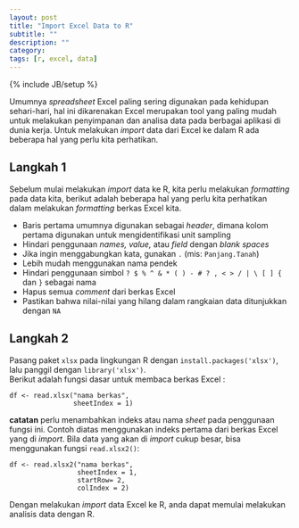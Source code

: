 ```yaml
---
layout: post
title: "Import Excel Data to R"
subtitle: ""
description: ""
category: 
tags: [r, excel, data]
---
```

{% include JB/setup %}

Umumnya _spreadsheet_ Excel paling sering digunakan pada kehidupan sehari-hari, hal ini dikarenakan Excel merupakan tool 
yang paling mudah untuk melakukan penyimpanan dan analisa data pada berbagai aplikasi di dunia kerja. Untuk melakukan _import_ data 
dari Excel ke dalam R ada beberapa hal yang perlu kita perhatikan.  

<!--more-->
## Langkah 1  
Sebelum mulai melakukan _import_ data ke R, kita perlu melakukan _formatting_ pada data kita, berikut adalah beberapa hal yang 
perlu kita perhatikan dalam melakukan _formatting_ berkas Excel kita.  
- Baris pertama umumnya digunakan sebagai _header_, dimana kolom pertama digunakan untuk mengidentifikasi unit sampling  
- Hindari penggunaan _names, value,_ atau _field_ dengan _blank spaces_  
- Jika ingin menggabungkan kata, gunakan `.` (mis: `Panjang.Tanah`)  
- Lebih mudah menggunakan nama pendek  
- Hindari penggunaan simbol `? $ % ^ & * ( ) - # ? , < > / | \ [ ] {` dan `}` sebagai nama  
- Hapus semua _comment_ dari berkas Excel  
- Pastikan bahwa nilai-nilai yang hilang dalam rangkaian data ditunjukkan dengan `NA`  

## Langkah 2  
Pasang paket `xlsx` pada lingkungan R dengan `install.packages('xlsx')`, lalu panggil dengan `library('xlsx')`.  
Berikut adalah fungsi dasar untuk membaca berkas Excel :  

```
df <- read.xlsx("nama berkas", 
                sheetIndex = 1)
```  

**catatan** perlu menambahkan indeks atau nama _sheet_ pada penggunaan fungsi ini. Contoh diatas menggunakan indeks pertama dari berkas Excel yang di _import_.
Bila data yang akan di _import_ cukup besar, bisa menggunakan fungsi `read.xlsx2()`:  

```
df <- read.xlsx2("nama berkas",
                 sheetIndex = 1,
                 startRow= 2,
                 colIndex = 2)
```

Dengan melakukan _import_ data Excel ke R, anda dapat memulai melakukan analisis data dengan R.